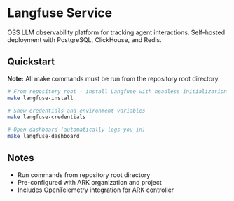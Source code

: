 # Langfuse Service

OSS LLM observability platform for tracking agent interactions.
Self-hosted deployment with PostgreSQL, ClickHouse, and Redis.

## Quickstart

**Note:** All make commands must be run from the repository root directory.

```bash
# From repository root - install Langfuse with headless initialization
make langfuse-install

# Show credentials and environment variables
make langfuse-credentials

# Open dashboard (automatically logs you in)
make langfuse-dashboard
```

## Notes
- Run commands from repository root directory
- Pre-configured with ARK organization and project
- Includes OpenTelemetry integration for ARK controller
